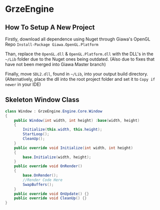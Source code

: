 # GrzeEngine

## How To Setup A New Project
Firstly, download all dependence using Nuget through Giawa's OpenGL Repo `Install-Package Giawa.OpenGL.Platform`

Than, replace the `OpenGL.dll` & `OpenGL.Platform.dll` with the DLL's in the `~/Lib` folder due to the Nuget ones being outdated. (Also due to fixes that have not been merged into Giawa Master branch)

Finally, move `SDL2.dll`, found in `~/Lib`, into your output build directory. (Alternatively, place the dll into the root project folder and set it to `Copy if newer` in your IDE)

## Skeleton Window Class

```C#
class Window : GrzeEngine.Engine.Core.Window
{
    public Window(int width, int height) :base(width, height)
    {
        Initialize(this.width, this.height);
        StartLoop();
        CleanUp();
    }
    public override void Initialize(int width, int height)
    {
        base.Initialize(width, height);
    }
    public override void OnRender()
    {
        base.OnRender();
        //Render Code Here
        SwapBuffers();
    }
    public override void OnUpdate() {}
    public override void CleanUp() {}
}
```

